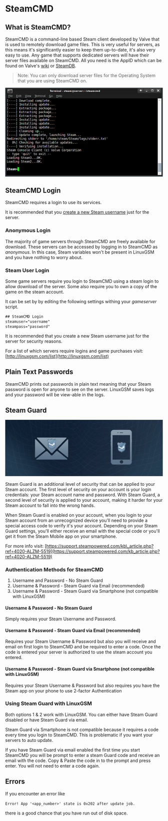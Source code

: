 # SteamCMD

## What is SteamCMD?

SteamCMD is a command-line based Steam client developed by Valve that is used to remotely download game files. This is very useful for servers, as this means it's significantly easier to keep them up-to-date, it's also very easy to use. Any game that supports dedicated servers will have their server files available on SteamCMD. All you need is the AppID which can be found on Valve's [wiki](https://developer.valvesoftware.com/wiki/Dedicated_Servers_List) or [SteamDB](https://steamdb.info/search/?a=app&q=server).

> Note: You can only download server files for the Operating System that you are using SteamCMD on.

![SteamCMD Terminal](.gitbook/assets/steamcmd.png)

## SteamCMD Login

SteamCMD requires a login to use its services.

It is recommended that you [create a new Steam username](https://store.steampowered.com/login/) just for the server.

### Anonymous Login

The majority of game servers through SteamCMD are freely available for download. These servers can be accessed by logging in to SteamCMD as _anonymous_. In this case, Steam variables won't be present in LinuxGSM and you have nothing to worry about.

### Steam User Login

Some game servers require you login to SteamCMD using a steam login to allow download of the server. Some also require you to own a copy of the game on the steam account.

It can be set by by editing the following settings withing your _gameserver_ script.

```text
## SteamCMD Login
steamuser="username"
steampass="password"
```

It is recommended that you create a new Steam username just for the server for security reasons.

For a list of which servers require logins and game purchases visit: [http://linuxgsm.com/list](http://linuxgsm.com/list)

## Plain Text Passwords

SteamCMD prints out passwords in plain text meaning that your Steam password is open for anyone to see on the server. LinuxGSM saves logs and your password will be view-able in the logs.

## Steam Guard

![Steam Guard](.gitbook/assets/steamguard.jpg)

Steam Guard is an additional level of security that can be applied to your Steam account. The first level of security on your account is your login credentials: your Steam account name and password. With Steam Guard, a second level of security is applied to your account, making it harder for your Steam account to fall into the wrong hands.

When Steam Guard is enabled on your account, when you login to your Steam account from an unrecognized device you'll need to provide a special access code to verify it's your account. Depending on your Steam Guard settings, you'll either receive an email with the special code or you'll get it from the Steam Mobile app on your smartphone.

For more info visit: [https://support.steampowered.com/kb\_article.php?ref=4020-ALZM-5519](https://support.steampowered.com/kb_article.php?ref=4020-ALZM-5519)

### Authentication Methods for SteamCMD

1. Username and Password - No Steam Guard
2. Username & Password - Steam Guard via Email \(recommended\)
3. Username & Password - Steam Guard via Smartphone \(not compatible with LinuxGSM\)

#### Username & Password - No Steam Guard

Simply requires your Steam Username and Password.

#### Username & Password - Steam Guard via Email \(recommended\)

Requires your Steam Username & Password but also you will receive and email on first login to SteamCMD and be required to enter a code. Once the code is entered your server is authorized to use the steam account you entered.

#### Username & Password - Steam Guard via Smartphone \(not compatible with LinuxGSM\)

Requires your Steam Username & Password but also requires you have the Steam app on your phone to use 2-factor Authentication

### Using Steam Guard with LinuxGSM

Both options 1 & 2 work with LinuxGSM. You can either have Steam Guard disabled or have Steam Guard via email.

Steam Guard via Smartphone is not compatible because it requires a code every time you login to SteamCMD. This is problematic if you want your servers to auto update.

If you have Steam Guard via email enabled the first time you start SteamCMD you will be prompt to enter a steam Guard code and receive an email with the code. Copy & Paste the code in to the prompt and press enter. You will not need to enter a code again.

## Errors

If you encounter an error like

`Error! App '<app_number>' state is 0x202 after update job.`

there is a good chance that you have run out of disk space.

